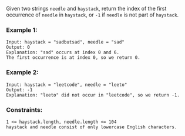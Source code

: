 Given two strings `needle` and `haystack`, return the index of the first occurrence of `needle` in `haystack`, or `-1` if `needle` is not part of `haystack`.

### Example 1:

```
Input: haystack = "sadbutsad", needle = "sad"
Output: 0
Explanation: "sad" occurs at index 0 and 6.
The first occurrence is at index 0, so we return 0.
```

### Example 2:

```
Input: haystack = "leetcode", needle = "leeto"
Output: -1
Explanation: "leeto" did not occur in "leetcode", so we return -1.
```

### Constraints:

```
1 <= haystack.length, needle.length <= 104
haystack and needle consist of only lowercase English characters.
```
